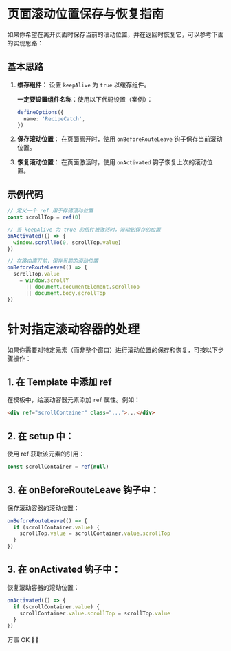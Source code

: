 # 页面滚动位置保存与恢复指南

如果你希望在离开页面时保存当前的滚动位置，并在返回时恢复它，可以参考下面的实现思路：

## 基本思路

1. **缓存组件**：
   设置 `keepAlive` 为 `true` 以缓存组件。

   **一定要设置组件名称**：使用以下代码设置（案例）：

   ```ts
   defineOptions({
     name: 'RecipeCatch',
   })
   ```

2. **保存滚动位置**：
   在页面离开时，使用 `onBeforeRouteLeave` 钩子保存当前滚动位置。

3. **恢复滚动位置**：
   在页面激活时，使用 `onActivated` 钩子恢复上次的滚动位置。

## 示例代码

```js
// 定义一个 ref 用于存储滚动位置
const scrollTop = ref(0)

// 当 keepAlive 为 true 的组件被激活时，滚动到保存的位置
onActivated(() => {
  window.scrollTo(0, scrollTop.value)
})

// 在路由离开前，保存当前的滚动位置
onBeforeRouteLeave(() => {
  scrollTop.value
    = window.scrollY
      || document.documentElement.scrollTop
      || document.body.scrollTop
})
```

# 针对指定滚动容器的处理

如果你需要对特定元素（而非整个窗口）进行滚动位置的保存和恢复，可按以下步骤操作：

## 1. 在 Template 中添加 ref

在模板中，给滚动容器元素添加 `ref` 属性。例如：

```html
<div ref="scrollContainer" class="...">...</div>
```

## 2. 在 setup 中：

使用 ref 获取该元素的引用：

```js
const scrollContainer = ref(null)
```

## 3. 在 onBeforeRouteLeave 钩子中：

保存滚动容器的滚动位置：

```js
onBeforeRouteLeave(() => {
  if (scrollContainer.value) {
    scrollTop.value = scrollContainer.value.scrollTop
  }
})
```

## 3. 在 onActivated 钩子中：

恢复滚动容器的滚动位置：

```js
onActivated(() => {
  if (scrollContainer.value) {
    scrollContainer.value.scrollTop = scrollTop.value
  }
})
```

万事 OK 👌🏻
